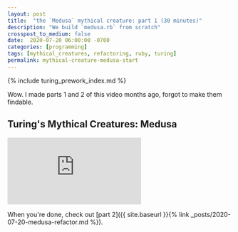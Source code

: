 ```yaml
---
layout: post
title:  "the `Medusa` mythical creature: part 1 (30 minutes)"
description: "We build `medusa.rb` from scratch"
crosspost_to_medium: false
date:  2020-07-20 06:00:00 -0700
categories: [programming]
tags: [mythical_creatures, refactoring, ruby, turing]
permalink: mythical-creature-medusa-start
---
```


{% include turing_prework_index.md %}


Wow. I made parts 1 and 2 of this video months ago, forgot to make them findable.

## Turing's Mythical Creatures: Medusa


<div class="container">
<iframe class="video" src="https://www.youtube.com/embed/hzFW_BRdHLY" frameborder="0" allow="accelerometer; autoplay; encrypted-media; gyroscope; picture-in-picture" allowfullscreen></iframe>
</div>

When you're done, check out [part 2]({{ site.baseurl }}{% link _posts/2020-07-20-medusa-refactor.md %}).